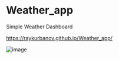 # Weather_app
Simple Weather Dashboard

https://raykurbanov.github.io/Weather_app/


![image](https://user-images.githubusercontent.com/51930819/186469376-651f399c-8006-4c43-9073-6381f6db095c.png)
